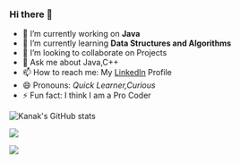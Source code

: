 ### Hi there 👋

- 🔭 I’m currently working on **Java**
- 🌱 I’m currently learning **Data Structures and Algorithms**
- 👯 I’m looking to collaborate on Projects
- 💬 Ask me about Java,C++
- 📫 How to reach me: My [LinkedIn](https://www.linkedin.com/in/kanak-khandelwal-8957831b3) Profile
- 😄 Pronouns: *Quick Learner,Curious*
- ⚡ Fun fact: I think I am a Pro Coder

![Kanak's GitHub stats](https://github-readme-stats.vercel.app/api?username=kanakkhandelwal25&count_private=true&theme=radical)

<img align="center" src="https://github-readme-stats.vercel.app/api/top-langs/?username=kanakkhandelwal25&theme=algolia" />

![](https://img.shields.io/badge/OS-WINDOWS-informational?style=flat&logo=<LOGO_NAME>&logoColor=white&color=2bbc8a)


